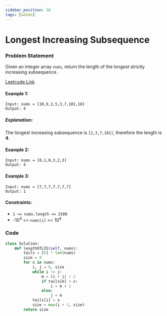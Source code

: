 ```yaml
---
sidebar_position: 38
tags: [adobe]
---
```


# Longest Increasing Subsequence

### Problem Statement

Given an integer array `nums`, return the length of the longest strictly increasing subsequence
.

[Leetcode Link](https://leetcode.com/problems/longest-increasing-subsequence/)

#### Example 1:

```
Input: nums = [10,9,2,5,3,7,101,18]
Output: 4
```

##### Explanation:

The longest increasing subsequence is `[2,3,7,101]`, therefore the length is **4**.

#### Example 2:

```
Input: nums = [0,1,0,3,2,3]
Output: 4
```

#### Example 3:

```
Input: nums = [7,7,7,7,7,7,7]
Output: 1
```

#### Constraints:

- `1 <= nums.length <= 2500`
- -10<sup>4</sup> <= `nums[i]` <= 10<sup>4</sup>

### Code

```python title="Python Code"
class Solution:
    def lengthOfLIS(self, nums):
        tails = [0] * len(nums)
        size = 0
        for x in nums:
            i, j = 0, size
            while i != j:
                m = (i + j) / 2
                if tails[m] < x:
                    i = m + 1
                else:
                    j = m
            tails[i] = x
            size = max(i + 1, size)
        return size

```
